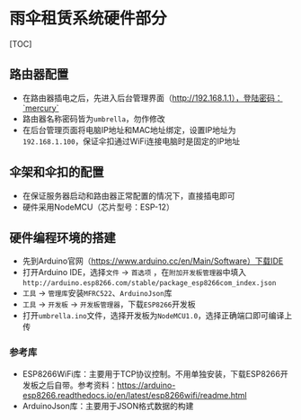 # 雨伞租赁系统硬件部分

[TOC]

## 路由器配置

- 在路由器插电之后，先进入后台管理界面（http://192.168.1.1），登陆密码：`mercury`
- 路由器名称密码皆为`umbrella`，勿作修改
- 在后台管理页面将电脑IP地址和MAC地址绑定，设置IP地址为`192.168.1.100`，保证伞扣通过WiFi连接电脑时是固定的IP地址

## 伞架和伞扣的配置

- 在保证服务器启动和路由器正常配置的情况下，直接插电即可
- 硬件采用NodeMCU（芯片型号：ESP-12）

## 硬件编程环境的搭建

- 先到Arduino官网（https://www.arduino.cc/en/Main/Software）下载IDE
- 打开Arduino IDE，选择`文件` -> `首选项` ，在`附加开发板管理器`中填入`http://arduino.esp8266.com/stable/package_esp8266com_index.json`
- `工具` -> `管理库`安装`MFRC522`、`ArduinoJson`库
- `工具` -> `开发板` -> `开发板管理器`，下载`ESP8266`开发板
- 打开`umbrella.ino`文件，选择开发板为`NodeMCU1.0`，选择正确端口即可编译上传

### 参考库

- ESP8266WiFi库：主要用于TCP协议控制。不用单独安装，下载ESP8266开发板之后自带。参考资料：https://arduino-esp8266.readthedocs.io/en/latest/esp8266wifi/readme.html
- ArduinoJson库：主要用于JSON格式数据的构建